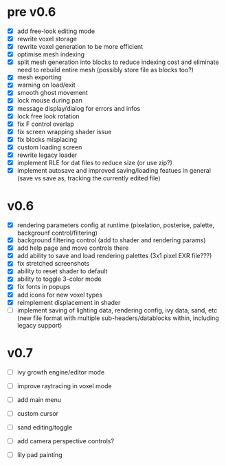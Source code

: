 # pre v0.6
- [x] add free-look editing mode
- [x] rewrite voxel storage
- [x] rewrite voxel generation to be more efficient
- [x] optimise mesh indexing
- [x] split mesh generation into blocks to reduce indexing cost and eliminate need to rebuild entire mesh (possibly store file as blocks too?)
- [x] mesh exporting
- [x] warning on load/exit
- [x] smooth ghost movement
- [x] lock mouse during pan
- [x] message display/dialog for errors and infos
- [x] lock free look rotation
- [x] fix F control overlap
- [x] fix screen wrapping shader issue
- [x] fix blocks misplacing
- [x] custom loading screen
- [x] rewrite legacy loader
- [x] implement RLE for dat files to reduce size (or use zip?)
- [x] implement autosave and improved saving/loading featues in general (save vs save as, tracking the currently edited file)

# v0.6
- [x] rendering parameters config at runtime (pixelation, posterise, palette, backgrounf control/filtering)
- [x] background filtering control (add to shader and rendering params)
- [x] add help page and move controls there
- [x] add ability to save and load rendering palettes (3x1 pixel EXR file???)
- [x] fix stretched screenshots
- [x] ability to reset shader to default
- [x] ability to toggle 3-color mode
- [x] fix fonts in popups
- [x] add icons for new voxel types
- [x] reimplement displacement in shader
- [ ] implement saving of lighting data, rendering config, ivy data, sand, etc (new file format with multiple sub-headers/datablocks within, including legacy support)

# v0.7
- [ ] ivy growth engine/editor mode


- [ ] improve raytracing in voxel mode
- [ ] add main menu
- [ ] custom cursor
- [ ] sand editing/toggle
- [ ] add camera perspective controls?
- [ ] lily pad painting